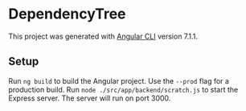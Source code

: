# DependencyTree

This project was generated with [Angular CLI](https://github.com/angular/angular-cli) version 7.1.1.

## Setup

Run `ng build` to build the Angular project. Use the `--prod` flag for a production build. Run `node ./src/app/backend/scratch.js` to start the Express server. The server will run on port 3000.
